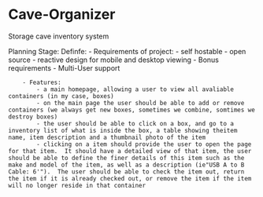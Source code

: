 # Cave-Organizer
Storage cave inventory system

Planning Stage:
    Definfe:
        - Requirements of project:
            - self hostable
            - open source
            - reactive design for mobile and desktop viewing
        - Bonus requirements
            - Multi-User support
            
        - Features:
            - a main homepage, allowing a user to view all avaliable containers (in my case, boxes)
            - on the main page the user should be able to add or remove containers (we always get new boxes, sometimes we combine, somtimes we destroy boxes)
            - the user should be able to click on a box, and go to a inventory list of what is inside the box, a table showing theitem name, item description and a thumbnail photo of the item
            - clicking on a item should provide the user to open the page for that item.  It should have a detailed view of that item, the user should be able to define the finer details of this item such as the make and model of the item, as well as a description (ie"USB A to B Cable: 6'").  The user should be able to check the item out, return the item if it is already checked out, or remove the item if the item will no longer reside in that container
